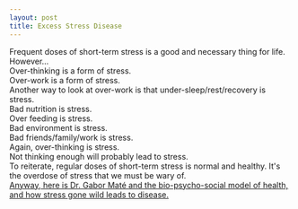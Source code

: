 ```yaml
---
layout: post
title: Excess Stress Disease
---
```


Frequent doses of short-term stress is a good and necessary thing for life.
<br/>
However...
<br/>
Over-thinking is a form of stress.
<br />
Over-work is a form of stress.
<br />
Another way to look at over-work is that under-sleep/rest/recovery is stress.
<br />
Bad nutrition is stress.
<br />
Over feeding is stress.
<br />
Bad environment is stress.
<br />
Bad friends/family/work is stress.
<br />
Again, over-thinking is stress.
<br />
Not thinking enough will probably lead to stress.
<br />
To reiterate, regular doses of short-term stress is normal and healthy. It's the overdose of stress that we must be wary of.
<br />
<a target="_blank" href="https://www.youtube.com/watch?v=ajo3xkhTbfo">Anyway, here is Dr. Gabor Maté and the bio-psycho-social model of health, and how stress gone wild leads to disease.</a>
